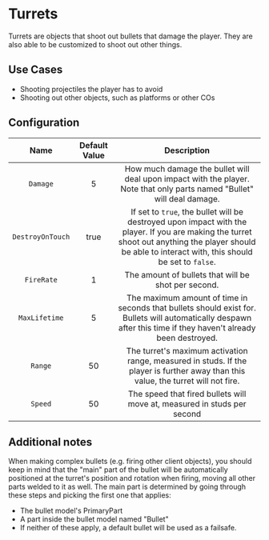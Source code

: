 # Turrets
Turrets are objects that shoot out bullets that damage the player. They are also able to be customized to shoot out other things.

## Use Cases
* Shooting projectiles the player has to avoid
* Shooting out other objects, such as platforms or other COs

## Configuration
| Name | Default Value | Description
|:-----:|:-----:|:-----:
| `Damage` | 5 | How much damage the bullet will deal upon impact with the player. Note that only parts named "Bullet" will deal damage.
| `DestroyOnTouch` | true | If set to `true`, the bullet will be destroyed upon impact with the player. If you are making the turret shoot out anything the player should be able to interact with, this should be set to `false`.
| `FireRate` | 1 | The amount of bullets that will be shot per second.
| `MaxLifetime` | 5 | The maximum amount of time in seconds that bullets should exist for. Bullets will automatically despawn after this time if they haven't already been destroyed.
| `Range` | 50 | The turret's maximum activation range, measured in studs. If the player is further away than this value, the turret will not fire.
| `Speed` | 50 | The speed that fired bullets will move at, measured in studs per second

## Additional notes
When making complex bullets (e.g. firing other client objects), you should keep in mind that the "main" part of the bullet will be automatically positioned at the turret's position and rotation when firing, moving all other parts welded to it as well. The main part is determined by going through these steps and picking the first one that applies:
* The bullet model's PrimaryPart
* A part inside the bullet model named "Bullet"
* If neither of these apply, a default bullet will be used as a failsafe.